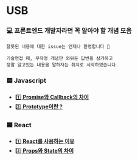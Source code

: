 # USB
### 💻 프론트엔드 개발자라면 꼭 알아야 할 개념 모음
```
잘못된 내용에 대한 issue는 언제나 환영합니다 🤗

기술면접 때, 무작정 개념만 외워둔 답변을 삼가하고
정말 알고있는 내용을 말하자는 취지로 시작하였습니다.
```

### 🟨 Javascript
- [1️⃣ **Promise와 Callback의 차이**](/Javascript/Promise와_Callback의_차이.md)
- [2️⃣ **Prototype이란 ?**](/Javascript/Prototype.md)

### 🟦 React
- [1️⃣ **React를 사용하는 이유**](/React/React를_사용하는_이유.md)
- [2️⃣ **Props와 State의 차이**](/React/Props와_State의_차이.md)